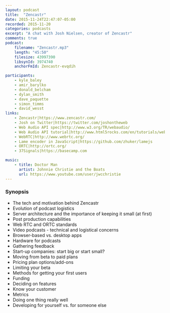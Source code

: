```yaml
---
layout: podcast
title:  "Zencastr"
date: 2015-11-24T22:47:07-05:00
recorded: 2015-11-20
categories: podcasts
excerpt: "A chat with Josh Nielsen, creator of Zencastr"
comments: true
podcast:
    filename: "Zencastr.mp3"
    length: "45:50"
    filesize: 43997390
    libsynId: 3974740
    anchorFmId: Zencastr-evqdih

participants:
    - kyle_baley
    - amir_barylko
    - donald_belcham
    - dylan_smith
    - dave_paquette
    - simon_timms
    - david_wesst
links:
    - Zencastr|https://www.zencastr.com/
    - Josh on Twitter|https://twitter.com/joshontheweb
    - Web Audio API spec|http://www.w3.org/TR/webaudio/
    - Web Audio API tutorial|http://www.html5rocks.com/en/tutorials/webaudio/intro/
    - WebRTC|http://www.webrtc.org/
    - Lame encoder in JavaScript|https://github.com/zhuker/lamejs
    - ORTC|http://ortc.org/
    - 37Signals|https://basecamp.com

music:
    - title: Doctor Man
      artist: Johnnie Christie and the Boats
      url: https://www.youtube.com/user/jwcchristie
---
```


### Synopsis

* The tech and motivation behind Zencastr
* Evolution of podcast logistics
* Server architecture and the importance of keeping it small (at first)
* Post production capabilities
* Web RTC and ORTC standards
* Video podcasts - technical and logistical concerns
* Browser-based vs. desktop apps
* Hardware for podcasts
* Gathering feedback
* Start-up companies: start big or start small?
* Moving from beta to paid plans
* Pricing plan options/add-ons
* Limiting your beta
* Methods for getting your first users
* Funding
* Deciding on features
* Know your customer
* Metrics
* Doing one thing really well
* Developing for yourself vs. for someone else
